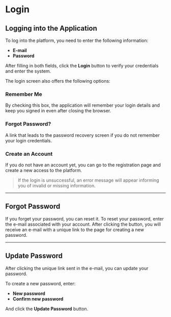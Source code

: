 # Login

## Logging into the Application

To log into the platform, you need to enter the following information:

- **E-mail**
- **Password**

After filling in both fields, click the **Login** button to verify your credentials and enter the system.

The login screen also offers the following options:

### Remember Me
By checking this box, the application will remember your login details and keep you signed in even after closing the browser.

### Forgot Password?
A link that leads to the password recovery screen if you do not remember your login credentials.

### Create an Account
If you do not have an account yet, you can go to the registration page and create a new access to the platform.

> If the login is unsuccessful, an error message will appear informing you of invalid or missing information.

---

## Forgot Password

If you forget your password, you can reset it. To reset your password, enter the e-mail associated with your account. After clicking the button, you will receive an e-mail with a unique link to the page for creating a new password.

---

## Update Password

After clicking the unique link sent in the e-mail, you can update your password.

To create a new password, enter:

- **New password**
- **Confirm new password**

And click the **Update Password** button. 